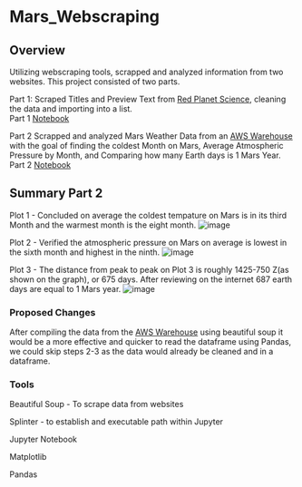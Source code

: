 # Mars_Webscraping

## Overview
Utilizing webscraping tools, scrapped and analyzed information from two websites.  This project consisted of two parts.

Part 1: Scraped Titles and Preview Text from [Red Planet Science](https://redplanetscience.com/), cleaning the data and importing into a list.  
Part 1 [Notebook](https://github.com/whartzler/Mars_Webscraping/blob/main/part_1_mars_news.ipynb)

Part 2 Scrapped and analyzed Mars Weather Data from an [AWS Warehouse](https://data-class-mars-challenge.s3.amazonaws.com/Mars/index.html) with the goal of finding the coldest Month on Mars, Average Atmospheric Pressure by Month, and Comparing how many Earth days is 1 Mars Year.  
Part 2 [Notebook](https://github.com/whartzler/Mars_Webscraping/blob/main/part_2_mars_weather.ipynb)

## Summary Part 2
Plot 1 - Concluded on average the coldest tempature on Mars is in its third Month and the warmest month is the eight month.
![image](https://user-images.githubusercontent.com/109490755/229853492-276d8b44-1c8e-4af6-a0a0-6e2400c0a7e3.png)

Plot 2 - Verified the atmospheric pressure on Mars on average is lowest in the sixth month and highest in the ninth.
![image](https://user-images.githubusercontent.com/109490755/229853359-044292eb-84d9-4eab-9d6a-288555600e0a.png)

Plot 3 - The distance from peak to peak on Plot 3 is roughly 1425-750 Z(as shown on the graph), or 675 days. After reviewing on the internet 687 earth days are equal to 1 Mars year.
![image](https://user-images.githubusercontent.com/109490755/229853296-1dd36496-ce7d-41ef-a666-abb92131a38b.png)



### Proposed Changes

After compiling the data from the [AWS Warehouse](https://data-class-mars-challenge.s3.amazonaws.com/Mars/index.html) using beautiful soup it would be a more effective and quicker to read the dataframe using Pandas,  we could skip steps 2-3 as the data would already be cleaned and in a dataframe.

### Tools

Beautiful Soup - To scrape data from websites

Splinter - to establish and executable path within Jupyter

Jupyter Notebook

Matplotlib

Pandas
